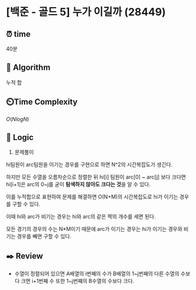 # [백준 - 골드 5] 누가 이길까 (28449)
 
## ⏰  **time**

40분

## :pushpin: **Algorithm**

누적 합

## ⏲️**Time Complexity**

$O(NlogN)$

## :round_pushpin: **Logic**

1. 문제풀이

hi팀원이 arc팀원을 이기는 경우를 구현으로 하면 N^2의 시간복잡도가 생긴다.


하지만 모든 수열을 오름차순으로 정렬한 뒤 hi[i] 팀원이 arc[0] ~ arc[j] 보다 크다면 hi[i+1]은 arc의 0~j를 굳이 **탐색하지 않아도 크다는 것**을 알 수 있다.

이를 누적합으로 표현하여 문제를 해결하면 O(N+M)의 시간복잡도로 hi가 이기는 경우를 구할 수 있다.

이때 hi와 arc가 비기는 경우는 hi와 arc의 같은 짝의 개수를 세면 된다.

모든 경기의 경우의 수는 N*M이기 때문에 arc가 이기는 경우는 hi가 이기는 경우와 비기는 경우를 빼면 구할 수 있다.


## :black_nib: **Review**
- 수열이 정렬되어 있으면 A배열의 i번째의 수가 B배열의 1~j번째의 다른 수열의 수보다 크면 i+1번째 수 또한 1~j번쨰의 B수열의 수보다 크다. 